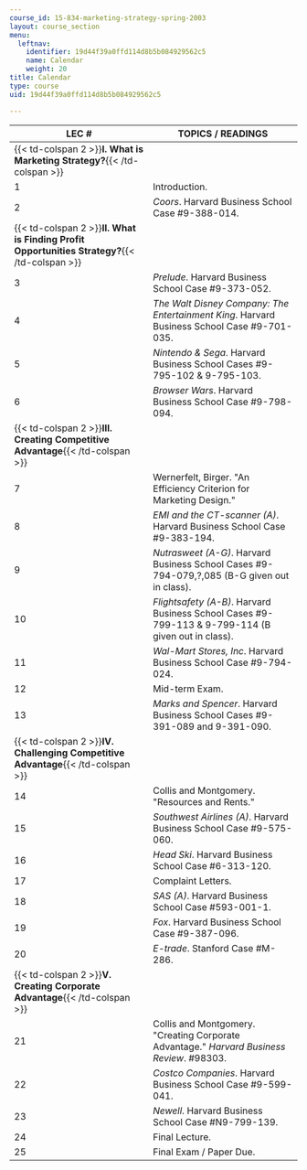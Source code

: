 ```yaml
---
course_id: 15-834-marketing-strategy-spring-2003
layout: course_section
menu:
  leftnav:
    identifier: 19d44f39a0ffd114d8b5b084929562c5
    name: Calendar
    weight: 20
title: Calendar
type: course
uid: 19d44f39a0ffd114d8b5b084929562c5

---
```


| LEC # | TOPICS / READINGS |
| --- | --- |
| {{< td-colspan 2 >}}**I. What is Marketing Strategy?**{{< /td-colspan >}} ||
| 1 | Introduction. |
| 2 | _Coors_. Harvard Business School Case #9-388-014. |
| {{< td-colspan 2 >}}**II. What is Finding Profit Opportunities Strategy?**{{< /td-colspan >}} ||
| 3 | _Prelude_. Harvard Business School Case #9-373-052. |
| 4 | _The Walt Disney Company: The Entertainment King_. Harvard Business School Case #9-701-035. |
| 5 | _Nintendo & Sega_. Harvard Business School Cases #9-795-102 & 9-795-103. |
| 6 | _Browser Wars_. Harvard Business School Case #9-798-094. |
| {{< td-colspan 2 >}}**III. Creating Competitive Advantage**{{< /td-colspan >}} ||
| 7 | Wernerfelt, Birger. "An Efficiency Criterion for Marketing Design." |
| 8 | _EMI and the CT-scanner (A)_. Harvard Business School Case #9-383-194. |
| 9 | _Nutrasweet (A-G)_. Harvard Business School Cases #9-794-079,?,085 (B-G given out in class). |
| 10 | _Flightsafety (A-B)_. Harvard Business School Cases #9-799-113 & 9-799-114 (B given out in class). |
| 11 | _Wal-Mart Stores, Inc_. Harvard Business School Case #9-794-024. |
| 12 | Mid-term Exam. |
| 13 | _Marks and Spencer_. Harvard Business School Cases #9-391-089 and 9-391-090. |
| {{< td-colspan 2 >}}**IV. Challenging Competitive Advantage**{{< /td-colspan >}} ||
| 14 | Collis and Montgomery. "Resources and Rents." |
| 15 | _Southwest Airlines (A)_. Harvard Business School Case #9-575-060. |
| 16 | _Head Ski_. Harvard Business School Case #6-313-120. |
| 17 | Complaint Letters. |
| 18 | _SAS (A)_. Harvard Business School Case #593-001-1. |
| 19 | _Fox_. Harvard Business School Case #9-387-096. |
| 20 | _E-trade_. Stanford Case #M-286. |
| {{< td-colspan 2 >}}**V. Creating Corporate Advantage**{{< /td-colspan >}} ||
| 21 | Collis and Montgomery. "Creating Corporate Advantage." _Harvard Business Review_. #98303. |
| 22 | _Costco Companies_. Harvard Business School Case #9-599-041. |
| 23 | _Newell_. Harvard Business School Case #N9-799-139. |
| 24 | Final Lecture. |
| 25 | Final Exam / Paper Due.